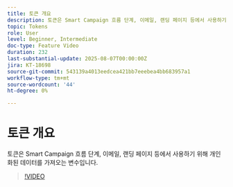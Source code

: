 ```yaml
---
title: 토큰 개요
description: 토큰은 Smart Campaign 흐름 단계, 이메일, 랜딩 페이지 등에서 사용하기 위해 개인화된 데이터를 가져오는 변수입니다.
topic: Tokens
role: User
level: Beginner, Intermediate
doc-type: Feature Video
duration: 232
last-substantial-update: 2025-08-07T00:00:00Z
jira: KT-18698
source-git-commit: 543139a4013eedcea421bb7eeebea4bb683957a1
workflow-type: tm+mt
source-wordcount: '44'
ht-degree: 0%

---
```



# 토큰 개요

토큰은 Smart Campaign 흐름 단계, 이메일, 랜딩 페이지 등에서 사용하기 위해 개인화된 데이터를 가져오는 변수입니다.

>[!VIDEO](https://video.tv.adobe.com/v/3470560/?learn=on&enablevpops)
